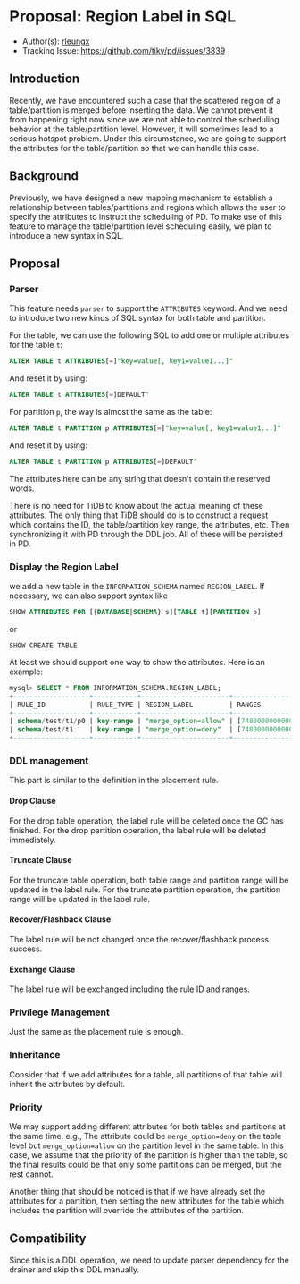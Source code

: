 # Proposal: Region Label in SQL

- Author(s): [rleungx](https://github.com/rleungx)
- Tracking Issue: https://github.com/tikv/pd/issues/3839

## Introduction

Recently, we have encountered such a case that the scattered region of a table/partition is merged before inserting the data. We cannot prevent it from happening right now since we are not able to control the scheduling behavior at the table/partition level. However, it will sometimes lead to a serious hotspot problem. Under this circumstance, we are going to support the attributes for the table/partition so that we can handle this case.

## Background

Previously, we have designed a new mapping mechanism to establish a relationship between tables/partitions and regions which allows the user to specify the attributes to instruct the scheduling of PD.
To make use of this feature to manage the table/partition level scheduling easily, we plan to introduce a new syntax in SQL.

## Proposal

### Parser

This feature needs `parser` to support the `ATTRIBUTES` keyword. And we need to introduce two new kinds of SQL syntax for both table and partition.

For the table, we can use the following SQL to add one or multiple attributes for the table `t`:

```sql
ALTER TABLE t ATTRIBUTES[=]"key=value[, key1=value1...]"
```

And reset it by using:

```sql
ALTER TABLE t ATTRIBUTES[=]DEFAULT"
```

For partition `p`, the way is almost the same as the table:

```sql
ALTER TABLE t PARTITION p ATTRIBUTES[=]"key=value[, key1=value1...]"
```

And reset it by using:

```sql
ALTER TABLE t PARTITION p ATTRIBUTES[=]DEFAULT"
```

The attributes here can be any string that doesn't contain the reserved words. 

There is no need for TiDB to know about the actual meaning of these attributes. The only thing that TiDB should do is to construct a request which contains the ID, the table/partition key range, the attributes, etc. Then synchronizing it with PD through the DDL job. All of these will be persisted in PD.


### Display the Region Label

we add a new table in the `INFORMATION_SCHEMA` named `REGION_LABEL`. If necessary, we can also support syntax like

```sql
SHOW ATTRIBUTES FOR [{DATABASE|SCHEMA} s][TABLE t][PARTITION p]
```
or 
```
SHOW CREATE TABLE
```

At least we should support one way to show the attributes. Here is an example:

```sql
mysql> SELECT * FROM INFORMATION_SCHEMA.REGION_LABEL;
+-------------------+-----------+----------------------+------------------------------------------------------------------------------------------------------------------------------------------------------------------------------------------------------------------------------------------+
| RULE_ID           | RULE_TYPE | REGION_LABEL         | RANGES                                                                                                                                                                                                                                   |
+-------------------+-----------+----------------------+------------------------------------------------------------------------------------------------------------------------------------------------------------------------------------------------------------------------------------------+
| schema/test/t1/p0 | key-range | "merge_option=allow" | [7480000000000000ff3a5f720000000000fa, 7480000000000000ff3b5f720000000000fa]                                                                                                                                                             |
| schema/test/t1    | key-range | "merge_option=deny"  | [7480000000000000ff395f720000000000fa, 7480000000000000ff3a5f720000000000fa], [7480000000000000ff3a5f720000000000fa, 7480000000000000ff3b5f720000000000fa], [7480000000000000ff3b5f720000000000fa, 7480000000000000ff3c5f720000000000fa] |
+-------------------+-----------+----------------------+------------------------------------------------------------------------------------------------------------------------------------------------------------------------------------------------------------------------------------------+
```

### DDL management
This part is similar to the definition in the placement rule.

#### Drop Clause 
For the drop table operation, the label rule will be deleted once the GC has finished.
For the drop partition operation, the label rule will be deleted immediately.

#### Truncate Clause
For the truncate table operation, both table range and partition range will be updated in the label rule.
For the truncate partition operation, the partition range will be updated in the label rule.

#### Recover/Flashback Clause
The label rule will be not changed once the recover/flashback process success.

#### Exchange Clause
The label rule will be exchanged including the rule ID and ranges.

### Privilege Management
Just the same as the placement rule is enough.

### Inheritance
Consider that if we add attributes for a table, all partitions of that table will inherit the attributes by default.

### Priority
We may support adding different attributes for both tables and partitions at the same time. e.g., The attribute could be `merge_option=deny` on the table level but `merge_option=allow` on the partition level in the same table.
In this case, we assume that the priority of the partition is higher than the table, so the final results could be that only some partitions can be merged, but the rest cannot.

Another thing that should be noticed is that if we have already set the attributes for a partition, then setting the new attributes for the table which includes the partition will override the attributes of the partition.

## Compatibility
Since this is a DDL operation, we need to update parser dependency for the drainer and skip this DDL manually.
